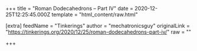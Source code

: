 
+++
title = "Roman Dodecahedrons – Part IV"
date = 2020-12-25T12:25:45.000Z
template = "html_content/raw.html"

[extra]
feedName = "Tinkerings"
author = "mechatronicsguy"
originalLink = "https://tinkerings.org/2020/12/25/roman-dodecahedrons-part-iv/"
raw = ""

+++

